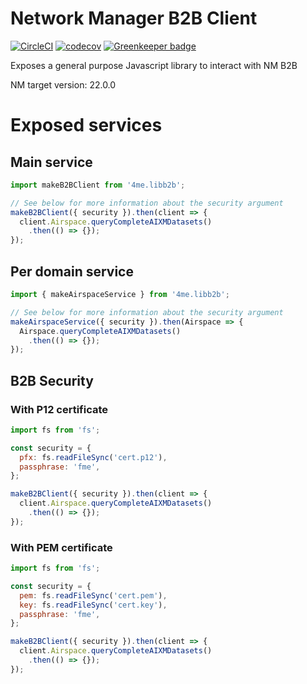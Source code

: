 # Network Manager B2B Client
[![CircleCI](https://circleci.com/gh/DGAC/nmb2b-client-js/tree/master.svg?style=svg)](https://circleci.com/gh/DGAC/nmb2b-client-js/tree/master)
[![codecov](https://codecov.io/gh/DGAC/nmb2b-client-js/branch/master/graph/badge.svg)](https://codecov.io/gh/DGAC/nmb2b-client-js) [![Greenkeeper badge](https://badges.greenkeeper.io/DGAC/nmb2b-client-js.svg)](https://greenkeeper.io/)

Exposes a general purpose Javascript library to interact with NM B2B

NM target version: 22.0.0

# Exposed services

## Main service
```javascript
import makeB2BClient from '4me.libb2b';

// See below for more information about the security argument
makeB2BClient({ security }).then(client => {
  client.Airspace.queryCompleteAIXMDatasets()
    .then(() => {});
});
```
## Per domain service
```javascript
import { makeAirspaceService } from '4me.libb2b';

// See below for more information about the security argument
makeAirspaceService({ security }).then(Airspace => {
  Airspace.queryCompleteAIXMDatasets()
    .then(() => {});
});
```

## B2B Security

### With P12 certificate
```javascript
import fs from 'fs';

const security = {
  pfx: fs.readFileSync('cert.p12'),
  passphrase: 'fme',
};

makeB2BClient({ security }).then(client => {
  client.Airspace.queryCompleteAIXMDatasets()
    .then(() => {});
});
```

### With PEM certificate
```javascript
import fs from 'fs';

const security = {
  pem: fs.readFileSync('cert.pem'),
  key: fs.readFileSync('cert.key'),
  passphrase: 'fme',
};

makeB2BClient({ security }).then(client => {
  client.Airspace.queryCompleteAIXMDatasets()
    .then(() => {});
});
```
